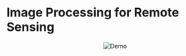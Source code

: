 # Image Processing for Remote Sensing
<div align="center">
  <img alt="Demo" src="./srctu btub/tub.webp" />
</div>
